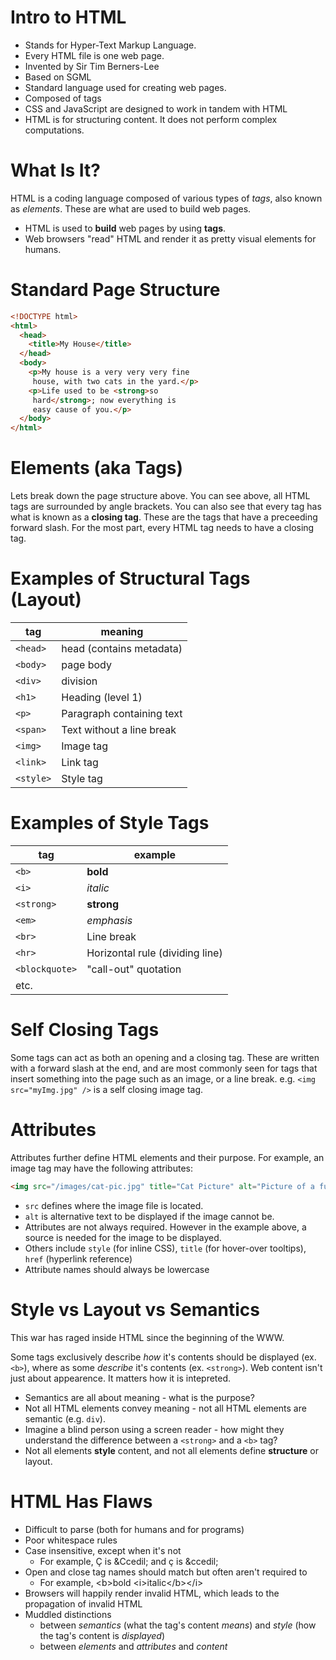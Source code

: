 # Intro to HTML

* Stands for Hyper-Text Markup Language.
* Every HTML file is one web page.
* Invented by Sir Tim Berners-Lee
* Based on SGML
* Standard language used for creating web pages.
* Composed of tags
* CSS and JavaScript are designed to work in tandem with HTML
* HTML is for structuring content. It does not perform complex computations.

# What Is It?

HTML is a coding language composed of various types of *tags*, also known as *elements*. These are what are used to build web pages.

* HTML is used to **build** web pages by using **tags**.
* Web browsers "read" HTML and render it as pretty visual elements for humans.

# Standard Page Structure

```html
<!DOCTYPE html>
<html>
  <head>
    <title>My House</title>
  </head>
  <body>
    <p>My house is a very very very fine
     house, with two cats in the yard.</p>
    <p>Life used to be <strong>so
     hard</strong>; now everything is
     easy cause of you.</p>
  </body>
</html>
```

# Elements (aka Tags)

Lets break down the page structure above. You can see above, all HTML tags are surrounded by angle brackets. You can also see that every tag has what is known as a **closing tag**. These are the tags that have a preceeding forward slash. For the most part, every HTML tag needs to have a closing tag.

# Examples of Structural Tags (Layout)

| tag      | meaning                   |
|----------|---------------------------|
| `<head>`  | head (contains metadata)  |
| `<body>`  | page body                 |
| `<div>`   | division                  |
| `<h1>`    | Heading (level 1)         |
| `<p>`     | Paragraph containing text |
| `<span>`  | Text without a line break |
| `<img>`   | Image tag                 |
| `<link>`  | Link tag                  |
| `<style>` | Style tag                 |


# Examples of Style Tags

| tag                  | example                         |
|----------------------|---------------------------------|
| `<b>`                 | <b>bold</b>                     |
| `<i>`                 | <i>italic</i>                   |
| `<strong>`            | <strong>strong</strong>         |
| `<em>`                | <em>emphasis</em>               |
| `<br>`                | Line break                      |
| `<hr>`                | Horizontal rule (dividing line) |
| `<blockquote>`        | "call-out" quotation            |
| etc.                 |                                 |

# Self Closing Tags

Some tags can act as both an opening and a closing tag. These are written with a forward slash at the end, and are most commonly seen for tags that insert something into the page such as an image, or a line break. e.g. `<img src="myImg.jpg" />` is a self closing image tag.

# Attributes

Attributes further define HTML elements and their purpose. For example, an image tag may have the following attributes:

```html
<img src="/images/cat-pic.jpg" title="Cat Picture" alt="Picture of a fuzzy cat">
```

* `src` defines where the image file is located.
* `alt` is alternative text to be displayed if the image cannot be.
* Attributes are not always required. However in the example above, a source is needed for the image to be displayed.
* Others include `style` (for inline CSS), `title` (for hover-over tooltips), `href` (hyperlink reference)
* Attribute names should always be lowercase

# Style vs Layout vs Semantics

This war has raged inside HTML since the beginning of the WWW.

Some tags exclusively describe _how_ it's contents should be displayed (ex. `<b>`), where as some _describe_ it's contents (ex. `<strong>`). Web content isn't just about appearence. It matters how it is intepreted.

* Semantics are all about meaning - what is the purpose?
* Not all HTML elements convey meaning - not all HTML elements are semantic (e.g. `div`).
* Imagine a blind person using a screen reader - how might they understand the difference between a `<strong>` and a `<b>` tag?
* Not all elements **style** content, and not all elements define **structure** or layout.

# HTML Has Flaws

* Difficult to parse (both for humans and for programs)
* Poor whitespace rules
* Case insensitive, except when it's not
  * For example, Ç is &amp;Ccedil; and ç is &amp;ccedil;
* Open and close tag names should match but often aren't required to
  * For example, &lt;b>bold &lt;i>italic&lt;/b>&lt;/i>
* Browsers will happily render invalid HTML, which leads to the propagation of invalid HTML
* Muddled distinctions
  * between *semantics* (what the tag's content *means*) and *style* (how the tag's content is *displayed*)
  * between *elements* and *attributes* and *content*
